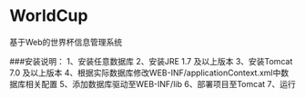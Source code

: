 # WorldCup
基于Web的世界杯信息管理系统

###安装说明：
	1、安装任意数据库
	2、安装JRE 1.7 及以上版本
	3、安装Tomcat 7.0 及以上版本
	4、根据实际数据库修改WEB-INF/applicationContext.xml中数据库相关配置
	5、添加数据库驱动至WEB-INF/lib
	6、部署项目至Tomcat
	7、运行
